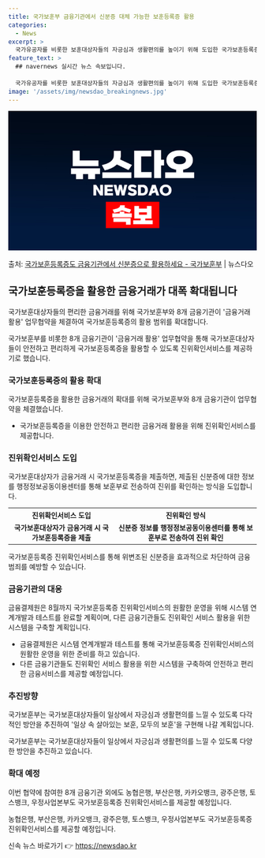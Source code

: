 ```yaml
---
title: 국가보훈부 금융기관에서 신분증 대체 가능한 보훈등록증 활용
categories:
  - News
excerpt: >
  국가유공자를 비롯한 보훈대상자들의 자긍심과 생활편의를 높이기 위해 도입한 국가보훈등록증의 금융거래 활용이 대…
feature_text: >
  ## navernews 실시간 뉴스 속보입니다.

  국가유공자를 비롯한 보훈대상자들의 자긍심과 생활편의를 높이기 위해 도입한 국가보훈등록증의 금융거래 활용이 대…
image: '/assets/img/newsdao_breakingnews.jpg'
---
```


![뉴스다오 속보](/assets/img/newsdao_breakingnews.jpg)

<p>출처: <a href="https://newsdao.kr/3896" rel="dofollow">국가보훈등록증도 금융기관에서 신분증으로 활용하세요 - 국가보훈부</a> | 뉴스다오</p>

<h2 data-ke-size="size26">국가보훈등록증을 활용한 금융거래가 대폭 확대됩니다</h2>
국가보훈대상자들의 편리한 금융거래를 위해 국가보훈부와 8개 금융기관이 '금융거래 활용' 업무협약을 체결하여 국가보훈등록증의 활용 범위를 확대합니다.

<p data-ke-size="size16">국가보훈부를 비롯한 8개 금융기관이 '금융거래 활용' 업무협약을 통해 국가보훈대상자들이 안전하고 편리하게 국가보훈등록증을 활용할 수 있도록 진위확인서비스를 제공하기로 했습니다.</p>

<h3>국가보훈등록증의 활용 확대</h3>
국가보훈등록증을 활용한 금융거래의 확대를 위해 국가보훈부와 8개 금융기관이 업무협약을 체결했습니다.

<ul>
<li>국가보훈등록증을 이용한 안전하고 편리한 금융거래 활용을 위해 진위확인서비스를 제공합니다.</li>
</ul>

<h3>진위확인서비스 도입</h3>
국가보훈대상자가 금융거래 시 국가보훈등록증을 제출하면, 제출된 신분증에 대한 정보를 행정정보공동이용센터를 통해 보훈부로 전송하여 진위를 확인하는 방식을 도입합니다.

<table>
<tr>
<th>진위확인서비스 도입</th>
<th>진위확인 방식</th>
</tr>
<tr>
<td style="text-align: center; height: 17px;"><b>국가보훈대상자가 금융거래 시 국가보훈등록증을 제출</b></td>
<td style="text-align: center; height: 17px;"><b>신분증 정보를 행정정보공동이용센터를 통해 보훈부로 전송하여 진위 확인</b></td>
</tr>
</table>

<p data-ke-size="size16">국가보훈등록증 진위확인서비스를 통해 위변조된 신분증을 효과적으로 차단하여 금융 범죄를 예방할 수 있습니다.</p>

<h3>금융기관의 대응</h3>
금융결제원은 8월까지 국가보훈등록증 진위확인서비스의 원활한 운영을 위해 시스템 연계개발과 테스트를 완료할 계획이며, 다른 금융기관들도 진위확인 서비스 활용을 위한 시스템을 구축할 계획입니다.

<ul>
<li>금융결제원은 시스템 연계개발과 테스트를 통해 국가보훈등록증 진위확인서비스의 원활한 운영을 위한 준비를 하고 있습니다.</li>
<li>다른 금융기관들도 진위확인 서비스 활용을 위한 시스템을 구축하여 안전하고 편리한 금융서비스를 제공할 예정입니다.</li>
</ul>

<h3>추진방향</h3>
국가보훈부는 국가보훈대상자들이 일상에서 자긍심과 생활편의를 느낄 수 있도록 다각적인 방안을 추진하여 '일상 속 살아있는 보훈, 모두의 보훈'을 구현해 나갈 계획입니다.

<p data-ke-size="size16">국가보훈부는 국가보훈대상자들이 일상에서 자긍심과 생활편의를 느낄 수 있도록 다양한 방안을 추진하고 있습니다.</p>

<h3>확대 예정</h3>
이번 협약에 참여한 8개 금융기관 외에도 농협은행, 부산은행, 카카오뱅크, 광주은행, 토스뱅크, 우정사업본부도 국가보훈등록증 진위확인서비스를 제공할 예정입니다.

<p data-ke-size="size16">농협은행, 부산은행, 카카오뱅크, 광주은행, 토스뱅크, 우정사업본부도 국가보훈등록증 진위확인서비스를 제공할 예정입니다.</p> 

신속 뉴스 바로가기 👉 <a href="https://newsdao.kr" rel="dofollow">https://newsdao.kr</a>



